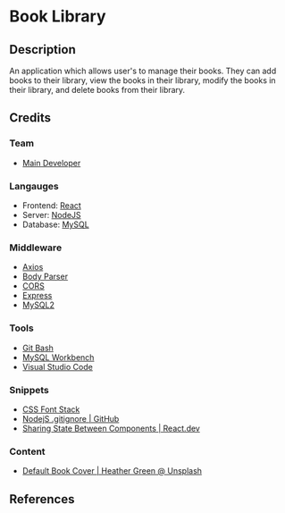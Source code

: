 # Book Library

## Description

An application which allows user's to manage their books. They can add books to
their library, view the books in their library, modify the books in their
library, and delete books from their library.

## Credits

### Team

- [Main Developer](https://github.com/lyndonpanton)

### Langauges

- Frontend: [React](https://react.dev/)
- Server: [NodeJS](https://nodejs.org/en)
- Database: [MySQL](https://www.google.com/search?client=firefox-b-d&q=mysql)

### Middleware

- [Axios](https://www.npmjs.com/package/axios)
- [Body Parser](https://www.npmjs.com/package/body-parser)
- [CORS](https://www.npmjs.com/package/cors)
- [Express](https://www.npmjs.com/package/express)
- [MySQL2](https://www.npmjs.com/package/mysql2)

### Tools

- [Git Bash](https://git-scm.com/downloads)
- [MySQL Workbench](https://www.mysql.com/products/workbench/)
- [Visual Studio Code](https://code.visualstudio.com/)

### Snippets

- [CSS Font Stack](https://www.cssfontstack.com/)
- [NodejS .gitignore | GitHub](https://github.com/github/gitignore/blob/main/Node.gitignore)
- [Sharing State Between Components | React.dev](https://react.dev/learn/sharing-state-between-components)

### Content

- [Default Book Cover | Heather Green @ Unsplash](https://unsplash.com/photos/a-blue-book-with-gold-speckles-on-it-iB9YTvq2rZ8)

## References

